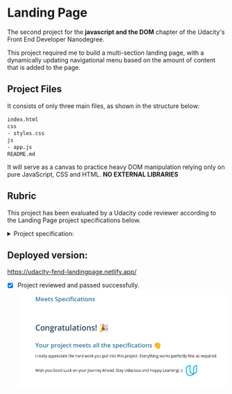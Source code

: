 # Landing Page

The second project for the **javascript and the DOM** chapter of the Udacity's
Front End Developer Nanodegree.

This project required me to build a multi-section landing page, with a
dynamically updating navigational menu based on the amount of content that is
added to the page.

## Project Files

It consists of only three main files, as shown in the structure below:

```
index.html
css
- styles.css
js
- app.js
README.md
```

It will serve as a canvas to practice heavy DOM manipulation relying only on
pure JavaScript, CSS and HTML. **NO EXTERNAL LIBRARIES**

## Rubric

This project has been evaluated by a Udacity code reviewer according to the Landing Page project specifications below.

<details>
<summary>Project specification:</summary>
<img src="repo_images/landing-specification.png"/>
</details>

## Deployed version:

https://udacity-fend-landingpage.netlify.app/

- [x] Project reviewed and passed successfully.
      ![alt text](repo_images/landing-review.png)
